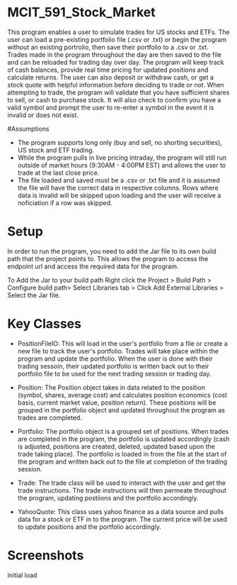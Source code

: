 # MCIT_591_Stock_Market
This program enables a user to simulate trades for US stocks and ETFs. The user can load a pre-existing portfolio file (.csv or .txt) or begin the program without an existing portrolio, then save their portfolio to a .csv or .txt. Trades made in the program throughout the day are then saved to the file and can be reloaded for trading day over day. The program will keep track of cash balances, provide real time pricing for updated positions and calculate returns. The user can also deposit or withdraw cash, or get a stock quote with helpful information before deciding to trade or not. When attempting to trade, the program will validate that you have sufficient shares to sell, or cash to purchase stock. It will also check to confirm you have a valid symbol and prompt the user to re-enter a symbol in the event it is invalid or does not exist.

#Assumptions
- The program supports long only (buy and sell, no shorting securities), US stock and ETF trading.
- While the program pulls in live pricing intraday, the program will still run outside of market hours (9:30AM - 4:00PM EST) and allows the user to trade at the last close price.
- The file loaded and saved must be a .csv or .txt file and it is assumed the file will have the correct data in respective columns. Rows where data is invalid will be skipped upon loading and the user will receive a noficiation if a row was skipped.

# Setup
In order to run the program, you need to add the Jar file to its own build path that the project points to. This allows the program to access the endpoint url and access the required data for the program.

To Add the Jar to your build path Right click the Project > Build Path > Configure build path> Select Libraries tab > Click Add External Libraries > Select the Jar file.


# Key Classes
- PositionFileIO: This will load in the user's portfolio from a file or create a new file to track the user's portfolio. Trades will take place within the program and update the portfolio. When the user is done with their trading sessoin, their updated portfolio is written back out to their portfolio file to be used for the next trading session or trading day.

- Position: The Position object takes in data related to the position (symbol, shares, average cost) and calculates position economics (cost basis, current market value, position return). These positions will be grouped in the portfolio object and updated throughout the program as trades are completed.

- Portfolio: The portfolio object is a grouped set of positions. When trades are completed in the program, the portfolio is updated accordingly (cash is adjusted, positions are created, deleted, updated based upon the trade taking place). The portfolio is loaded in from the file at the start of the program and written back out to the file at completion of the trading session.

- Trade: The trade class will be used to interact with the user and get the trade instructions. The trade instructions will then permeate throughout the program, updating postiions and the portfolio accordingly.

- YahooQuote: This class uses yahoo finance as a data source and pulls data for a stock or ETF in to the program. The current price will be used to update positions and the portfolio accordingly.

# Screenshots
Initial load

